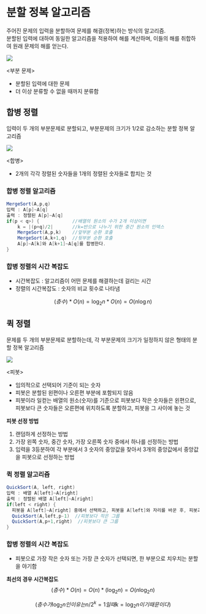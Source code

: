 # 분할 정복 알고리즘

주어진 문제의 입력을 분할하여 문제를 해결(정복)하는 방식의 알고리즘.  
분할된 입력에 대하여 동일한 알고리즘을 적용하여 해를 계산하며, 이들의 해를 취합하여 원래 문제의 해를 얻는다.  

![](https://search.pstatic.net/common/?src=http%3A%2F%2Fblogfiles.naver.net%2F20130730_229%2Fseiyeonyim_1375181514750MO9jR_JPEG%2F%25C1%25A6%25B8%25F1_%25BE%25F8%25C0%25BD-3.jpg&type=sc960_832)  

  \<부분 문제\>  
* 분할된 입력에 대한 문제  
* 더 이상 분류할 수 없을 때까지 분류함    

## 합병 정렬
입력이 두 개의 부분문제로 분할되고, 부분문제의 크기가 1/2로 감소하는 분할 정복 알고리즘  

![](https://search.pstatic.net/common/?src=http%3A%2F%2Fblogfiles.naver.net%2FMjAyMDA3MzBfOTAg%2FMDAxNTk2MDcxMTY3Mzkw.HBZBJDLMu2fM7CcS_jBAbfI8mmHSaMZDzGp75iKUTHog.Y5exv5QkBOV_2V1B6zORlBjX_OCPIpnptnD89FF3cr8g.PNG.wongoni%2F%25C4%25B8%25C3%25B3.PNG&type=a340)  

\<합병\>
* 2개의 각각 정렬된 숫자들을 1개의 정렬된 숫자들로 합치는 것  

### 합병 정렬 알고리즘  
```java
MergeSort(A,p,q)  
입력 : A[p]~A[q]  
출력 : 정렬된 A[p]~A[q]  
if(p < q>) {            //배열의 원소의 수가 2개 이상이면
    k = |(p+q)/2|       //k=반으로 나누기 위한 중간 원소의 인덱스
    MergeSort(A,p,k)    //앞부분 순환 호출
    MergeSort(A,k+1,q)  //뒷부분 순환 호출
    A[p]~A[k]와 A[k+1]~A[q]를 합병한다.  
}
```

### 합병 정렬의 시간 복잡도  

* 시간복잡도 : 알고리즘이 어떤 문제를 해결하는데 걸리는 시간  
* 정렬의 시간복잡도 : 숫자의 비교 횟수로 나타냄

$$(층수) * O(n) = \log_2n * O(n) = O(n\log n)$$


## 퀵 정렬
문제를 두 개의 부분문제로 분할하는데, 각 부분문제의 크기가 일정하지 않은 형태의 분할 정복 알고리즘  

![](https://search.pstatic.net/common/?src=http%3A%2F%2Fblogfiles.naver.net%2FMjAyMTAxMDFfMTA5%2FMDAxNjA5NTAxNzkzMjYx.5-lxR0sFwTfga8VYs7tmjYQ2tRHGwQzAR1don6EKgV8g.jTeydeOzplsKuJNBQz7B4uwjl_5NqzUcXqNGHU5GuYEg.JPEG.bakarim0309%2Fbasic2.jpg&type=a340)

\<피봇\>  
* 임의적으로 선택되어 기준이 되는 숫자  
* 피봇은 분할된 왼편이나 오른편 부분에 포함되지 않음
* 피봇이라 일컫는 배열의 원소(숫자)를 기준으로 피봇보다 작은 숫자들은 왼편으로, 피봇보다 큰 숫자들은 오른편에 위치하도록 분할하고, 피봇을 그 사이에 놓는 것  


**피봇 선정 방법**  
1. 랜덤하게 선정하는 방법
2. 가장 왼쪽 숫자, 중간 숫자, 가장 오른쪽 숫자 중에서 하나를 선정하는 방법
3. 입력을 3등분하여 각 부분에서 3 숫자의 중앙값을 찾아서 3개의 중앙값에서 중앙값을 피봇으로 선정하는 방법  
  

### 퀵 정렬 알고리즘  

```java
QuickSort(A, left, right)
입력 : 배열 A[left]~A[right]
출력 : 정렬된 배열 A[left]~A[right]
if(left < right) {
  피봇을 A[left]~A[right] 중에서 선택하고, 피봇을 A[left]와 자리를 바꾼 후, 피봇과 배열의 각 원소를 비교하여 피봇보다 작은 숫자들은 A[left]~A[p-1]로 옮기고, 피봇보다 큰 숫자들은 A[p+1]~A[right]로 옮기며, 피봇은 A[p]에 놓는다. 
  QuickSort(A,left,p-1)  //피봇보다 작은 그룹
  QuickSort(A,p+1,right)  //피봇보다 큰 그룹
}
```

### 합병 정렬의 시간 복잡도  

* 피봇으로 가장 작은 숫자 또는 가장 큰 숫자가 선택되면, 한 부분으로 치우치는 분할을 야기함

**최선의 경우 시간복잡도**  
$$(층수) * O(n) = O(n) * (\log_2n) = O(n\log_2n)$$ 

$$(층수가 \log_2n인 이유는 n/2^k=1 일 때 k=\log_2n이기 때문이다)$$